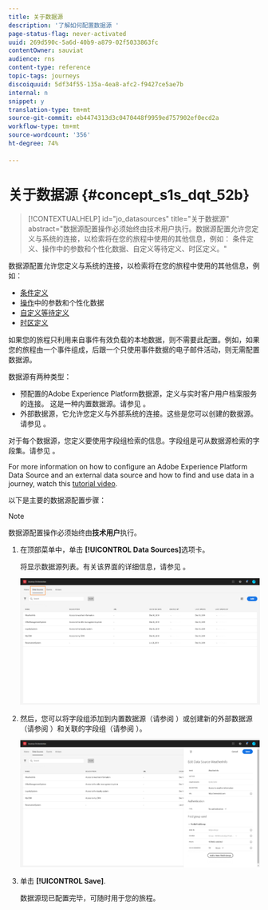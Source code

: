 ```yaml
---
title: 关于数据源
description: '了解如何配置数据源 '
page-status-flag: never-activated
uuid: 269d590c-5a6d-40b9-a879-02f5033863fc
contentOwner: sauviat
audience: rns
content-type: reference
topic-tags: journeys
discoiquuid: 5df34f55-135a-4ea8-afc2-f9427ce5ae7b
internal: n
snippet: y
translation-type: tm+mt
source-git-commit: eb4474313d3c0470448f9959ed757902ef0ecd2a
workflow-type: tm+mt
source-wordcount: '356'
ht-degree: 74%

---
```



# 关于数据源 {#concept_s1s_dqt_52b}

>[!CONTEXTUALHELP]
>id="jo_datasources"
>title="关于数据源"
>abstract="数据源配置操作必须始终由技术用户执行。数据源配置允许您定义与系统的连接，以检索将在您的旅程中使用的其他信息，例如： 条件定义、操作中的参数和个性化数据、自定义等待定义、时区定义。"

数据源配置允许您定义与系统的连接，以检索将在您的旅程中使用的其他信息，例如：

* [条件定义](../building-journeys/condition-activity.md)
* [操作](../action/action.md)中的参数和个性化数据
* [自定义等待定义](../building-journeys/wait-activity.md#custom)
* [时区定义](../building-journeys/timezone-management.md)

如果您的旅程只利用来自事件有效负载的本地数据，则不需要此配置。例如，如果您的旅程由一个事件组成，后跟一个只使用事件数据的电子邮件活动，则无需配置数据源。

数据源有两种类型：

* 预配置的Adobe Experience Platform数据源，定义与实时客户用户档案服务的连接。 这是一种内置数据源。请参见 [](../datasource/adobe-experience-platform-data-source.md)。
* 外部数据源，它允许您定义与外部系统的连接。这些是您可以创建的数据源。请参见 [](../datasource/external-data-sources.md)。

对于每个数据源，您定义要使用字段组检索的信息。字段组是可从数据源检索的字段集。请参见 [](../datasource/field-groups.md)。

For more information on how to configure an Adobe Experience Platform Data Source and an external data source and how to find and use data in a journey, watch this [tutorial video](https://docs.adobe.com/content/help/en/platform-learn/tutorials/journey-orchestration/configure-data-sources.html).

以下是主要的数据源配置步骤：

>[!NOTE]
>
>数据源配置操作必须始终由&#x200B;**技术用户**&#x200B;执行。

1. 在顶部菜单中，单击 **[!UICONTROL Data Sources]**&#x200B;选项卡。

   将显示数据源列表。有关该界面的详细信息，请参见 [](../about/user-interface.md)。

   ![](../assets/journey18.png)

1. 然后，您可以将字段组添加到内置数据源（请参阅 [](../datasource/adobe-experience-platform-data-source.md)）或创建新的外部数据源（请参阅 [](../datasource/external-data-sources.md)）和关联的字段组（请参阅 [](../datasource/field-groups.md)）。

   ![](../assets/journey23.png)

1. 单击 **[!UICONTROL Save]**.

   数据源现已配置完毕，可随时用于您的旅程。
